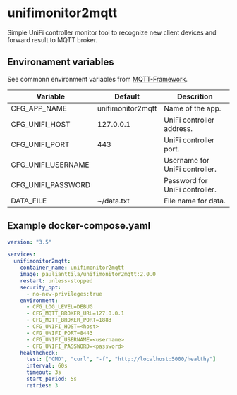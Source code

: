 # unifimonitor2mqtt

Simple UniFi controller monitor tool to recognize new client devices and forward result to MQTT broker.

## Environament variables

See commonn environment variables from [MQTT-Framework](https://github.com/paulianttila/MQTT-Framework).

| **Variable**               | **Default**        | **Descrition**                                              |
|----------------------------|--------------------|-------------------------------------------------------------|
| CFG_APP_NAME               | unifimonitor2mqtt  | Name of the app.                                            |
| CFG_UNIFI_HOST             | 127.0.0.1          | UniFi controller address.                                   |
| CFG_UNIFI_PORT             | 443                | UniFi controller port.                                      |
| CFG_UNIFI_USERNAME         |                    | Username for UniFi controller.                              |
| CFG_UNIFI_PASSWORD         |                    | Password for UniFi controller.                              |
| DATA_FILE                  | ~/data.txt         | File name for data.                                         |


## Example docker-compose.yaml

```yaml
version: "3.5"

services:
  unifimonitor2mqtt:
    container_name: unifimonitor2mqtt
    image: paulianttila/unifimonitor2mqtt:2.0.0
    restart: unless-stopped
    security_opt:
      - no-new-privileges:true
    environment:
      - CFG_LOG_LEVEL=DEBUG
      - CFG_MQTT_BROKER_URL=127.0.0.1
      - CFG_MQTT_BROKER_PORT=1883
      - CFG_UNIFI_HOST=<host>
      - CFG_UNIFI_PORT=8443
      - CFG_UNIFI_USERNAME=<username>
      - CFG_UNIFI_PASSWORD=<password>
    healthcheck:
      test: ["CMD", "curl", "-f", "http://localhost:5000/healthy"]
      interval: 60s
      timeout: 3s
      start_period: 5s
      retries: 3
 ```